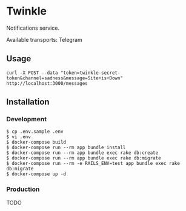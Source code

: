 # Twinkle

Notifications service.

Available transports: Telegram

## Usage

```
curl -X POST --data "token=twinkle-secret-token&channel=sadness&message=Site+is+Down" http://localhost:3000/messages
```

## Installation

### Development

```
$ cp .env.sample .env
$ vi .env
$ docker-compose build
$ docker-compose run --rm app bundle install
$ docker-compose run --rm app bundle exec rake db:create
$ docker-compose run --rm app bundle exec rake db:migrate
$ docker-compose run --rm -e RAILS_ENV=test app bundle exec rake db:migrate
$ docker-compose up -d
```

### Production

TODO

